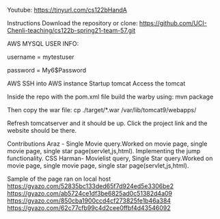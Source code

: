 Youtube:
https://tinyurl.com/cs122bHandA

Instructions
Download the repository or clone:
https://github.com/UCI-Chenli-teaching/cs122b-spring21-team-57.git


AWS MYSQL USER INFO:


username = mytestuser


password = My6$Password


AWS 
SSH into AWS instance
Startup tomcat
Access the tomcat


Inside the repo with the pom.xml file build the warby using: 
mvn package


Then copy the war file:
cp ./target/*.war /var/lib/tomcat9/webapps/

Refresh tomcatserver and it should be up.
Click the project link and the website should be there.




Contributions
Araz - Single Movie query.Worked on movie page, single movie page, single star page(servlet,js,html). Implementing the jump functionality. CSS
Harman- Movielist query, Single Star query.Worked on movie page, single movie page, single star page(servlet,js,html).




Sample of the page ran on local host
https://gyazo.com/52835bc133ded65f7d924ed5e3306be2
https://gyazo.com/ab5724ce1df3be6825ad0c51382d4a09
https://gyazo.com/850cba1900ccd4cf273825fe1b46a384
https://gyazo.com/62c77cfb99c4d2cee0ffbf4d43546092
